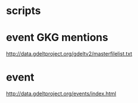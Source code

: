 # scripts
# event GKG mentions
http://data.gdeltproject.org/gdeltv2/masterfilelist.txt

# event
http://data.gdeltproject.org/events/index.html 